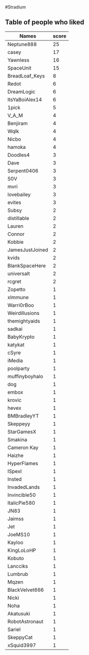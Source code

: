 #Stradium
## Table of people who liked
Names | score
--- | ---
Neptune888 | 25
casey | 17
Yawnless | 16
SpaceUnit | 15
BreadLoaf_Keys | 8
Redot | 6
DreamLogic | 6
ItsYaBoiAlex14 | 6
1pick | 5
V_A_M | 4
Benjiram | 4
Wqlk | 4
Nicbo | 4
hamoka | 4
Doodles4 | 3
Dave | 3
Serpent0406 | 3
S0V | 3
mvri | 3
lovebailey | 3
evites | 3
Subsy | 2
distillable | 2
Lauren | 2
Connor | 2
Kobbie | 2
JamesJustJoined | 2
kvids | 2
BlankSpaceHere | 2
universalt | 2
rcgret | 2
Zopetto | 1
xImmune | 1
Warri0rBoo | 1
Weirdillusions | 1
themightyaids | 1
sadkai | 1
BabyKrypto | 1
katykat | 1
cSyre | 1
iMedia | 1
poolparty | 1
muffinyboyhalo | 1
dog | 1
embox | 1
krovic | 1
hevex | 1
BMBradleyYT | 1
Skeppeyy | 1
StarGamesX | 1
Smakina | 1
Cameron Kay | 1
Haizhe | 1
HyperFlames | 1
ISpexI | 1
Insted | 1
InvadedLands | 1
Invincible50 | 1
ItalicPie580 | 1
JN83 | 1
Jaimss | 1
Jet | 1
JoeMS10 | 1
Kayloo | 1
KingLoLoHP | 1
Kobuto | 1
Lancciks | 1
Lumbrub | 1
Mqzen | 1
BlackVelvet666 | 1
Nicki | 1
Noha | 1
Akatusuki | 1
RobotAstronaut | 1
Sariel | 1
SkeppyCat | 1
xSquid3997 | 1
